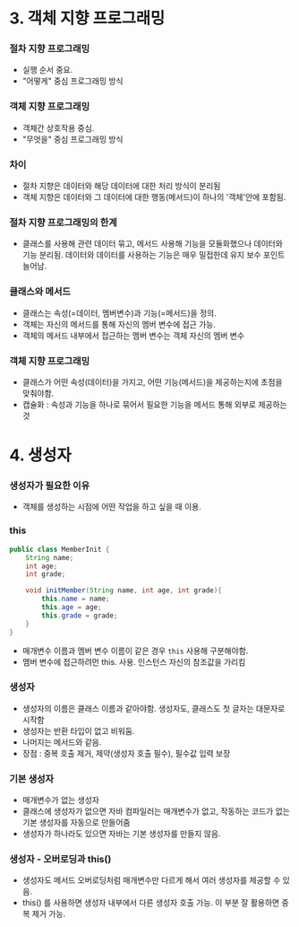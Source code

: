 # 3. 객체 지향 프로그래밍

### 절차 지향 프로그래밍
* 실행 순서 중요. 
* "어떻게" 중심 프로그래밍 방식

### 객체 지향 프로그래밍
* 객체간 상호작용 중심.
* "무엇을" 중심 프로그래밍 방식

### 차이 
* 절차 지향은 데이터와 해당 데이터에 대한 처리 방식이 분리됨
* 객체 지향은 데이터와 그 데이터에 대한 행동(메서드)이 하나의 '객체'안에 포함됨.

### 절차 지향 프로그래밍의 한계
* 클래스를 사용해 관련 데이터 묶고, 메서드 사용해 기능을 모듈화했으나 데이터와 기능 분리됨.
	데이터와 데이터를 사용하는 기능은 매우 밀접한데 유지 보수 포인트 늘어남.

### 클래스와 메서드
* 클래스는 속성(=데이터, 멤버변수)과 기능(=메서드)을 정의.
* 객체는 자신의 메서드를 통해 자신의 멤버 변수에 접근 가능.
* 객체의 메서드 내부에서 접근하는 멤버 변수는 객체 자신의 멤버 변수

### 객체 지향 프로그래밍
* 클래스가 어떤 속성(데이터)을 가지고, 어떤 기능(메서드)을 제공하는지에 초점을 맞춰야함.
* 캡슐화 : 속성과 기능을 하나로 묶어서 필요한 기능을 메서드 통해 외부로 제공하는 것

# 4. 생성자

### 생성자가 필요한 이유
* 객체를 생성하는 시점에 어떤 작업을 하고 싶을 때 이용.
### this
```java
public class MemberInit {
    String name;
    int age;
    int grade;

    void initMember(String name, int age, int grade){
        this.name = name;
        this.age = age;
        this.grade = grade;
    }
}
```
* 매개변수 이름과 멤버 변수 이름이 같은 경우 `this` 사용해 구분해야함.
* 맴버 변수에 접근하려먼 this. 사용. 인스턴스 자신의 참조값을 가리킴

### 생성자
* 생성자의 이름은 클래스 이름과 같아야함. 생성자도, 클래스도 첫 글자는 대문자로 시작함
* 생성자는 반환 타입이 없고 비워둠.
* 나머지는 메서드와 같음.
* 장점 : 중복 호출 제거, 제약(생성자 호출 필수), 필수값 입력 보장

### 기본 생성자
* 매개변수가 없는 생성자
* 클래스에 생성자가 없으면 자바 컴파일러는 매개변수가 없고, 작동하는 코드가 없는 기본 생성자를 자동으로 만들어줌
* 생성자가 하나라도 있으면 자바는 기본 생성자를 만들지 않음.

### 생성자 - 오버로딩과 this()
* 생성자도 메서드 오버로딩처럼 매개변수만 다르게 해서 여러 생성자를 제공할 수 있음.
* this() 를 사용하면 생성자 내부에서 다른 생성자 호출 가능. 이 부분 잘 활용하면 중복 제거 가능.